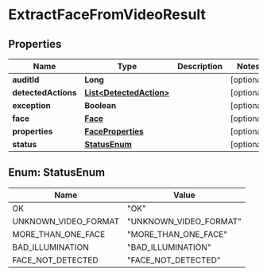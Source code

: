 
# ExtractFaceFromVideoResult

## Properties
Name | Type | Description | Notes
------------ | ------------- | ------------- | -------------
**auditId** | **Long** |  |  [optional]
**detectedActions** | [**List&lt;DetectedAction&gt;**](DetectedAction.md) |  |  [optional]
**exception** | **Boolean** |  |  [optional]
**face** | [**Face**](Face.md) |  |  [optional]
**properties** | [**FaceProperties**](FaceProperties.md) |  |  [optional]
**status** | [**StatusEnum**](#StatusEnum) |  |  [optional]


<a name="StatusEnum"></a>
## Enum: StatusEnum
Name | Value
---- | -----
OK | &quot;OK&quot;
UNKNOWN_VIDEO_FORMAT | &quot;UNKNOWN_VIDEO_FORMAT&quot;
MORE_THAN_ONE_FACE | &quot;MORE_THAN_ONE_FACE&quot;
BAD_ILLUMINATION | &quot;BAD_ILLUMINATION&quot;
FACE_NOT_DETECTED | &quot;FACE_NOT_DETECTED&quot;



